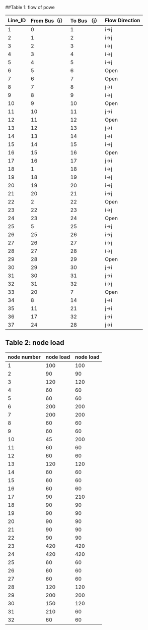 ##Table 1:  flow of powe

| Line_ID | From Bus（i） | To Bus （j）| Flow Direction |
|---------|----------|--------|----------------|
| 1       | 0        | 1      | i→j            |
| 2       | 1        | 2      | i→j            |
| 3       | 2        | 3      | i→j            |
| 4       | 3        | 4      | i→j            |
| 5       | 4        | 5      | i→j            |
| 6       | 5        | 6      | Open           |
| 7       | 6        | 7      | Open           |
| 8       | 7        | 8      | j→i            |
| 9       | 8        | 9      | i→j            |
| 10      | 9        | 10     | Open           |
| 11      | 10       | 11     | j→i            |
| 12      | 11       | 12     | Open           |
| 13      | 12       | 13     | j→i            |
| 14      | 13       | 14     | j→i            |
| 15      | 14       | 15     | i→j            |
| 16      | 15       | 16     | Open           |
| 17      | 16       | 17     | j→i            |
| 18      | 1        | 18     | i→j            |
| 19      | 18       | 19     | i→j            |
| 20      | 19       | 20     | i→j            |
| 21      | 20       | 21     | i→j            |
| 22      | 2        | 22     | Open           |
| 23      | 22       | 23     | i→j            |
| 24      | 23       | 24     | Open           |
| 25      | 5        | 25     | i→j            |
| 26      | 25       | 26     | i→j            |
| 27      | 26       | 27     | i→j            |
| 28      | 27       | 28     | i→j            |
| 29      | 28       | 29     | Open           |
| 30      | 29       | 30     | j→i            |
| 31      | 30       | 31     | j→i            |
| 32      | 31       | 32     | i→j            |
| 33      | 20       | 7      | Open           |
| 34      | 8        | 14     | j→i            |
| 35      | 11       | 21     | j→i            |
| 36      | 17       | 32     | j→i            |
| 37      | 24       | 28     | j→i            |








##  Table 2: node  load

| node number | node load | node load |
|-------------|-----------|-----------|
| 1           | 100       | 100       |
| 2           | 90        | 90        |
| 3           | 120       | 120       |
| 4           | 60        | 60        |
| 5           | 60        | 60        |
| 6           | 200       | 200       |
| 7           | 200       | 200       |
| 8           | 60        | 60        |
| 9           | 60        | 60        |
| 10          | 45        | 200       |
| 11          | 60        | 60        |
| 12          | 60        | 60        |
| 13          | 120       | 120       |
| 14          | 60        | 60        |
| 15          | 60        | 60        |
| 16          | 60        | 60        |
| 17          | 90        | 210       |
| 18          | 90        | 90        |
| 19          | 90        | 90        |
| 20          | 90        | 90        |
| 21          | 90        | 90        |
| 22          | 90        | 90        |
| 23          | 420       | 420       |
| 24          | 420       | 420       |
| 25          | 60        | 60        |
| 26          | 60        | 60        |
| 27          | 60        | 60        |
| 28          | 120       | 120       |
| 29          | 200       | 200       |
| 30          | 150       | 120       |
| 31          | 210       | 60        |
| 32          | 60        | 60        |
